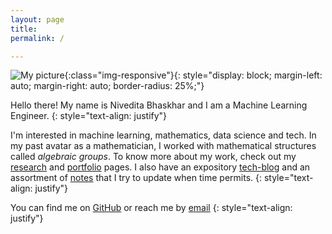```yaml
---
layout: page
title: 
permalink: /

---
```



![My picture](https://avatars3.githubusercontent.com/u/54605543?s=400){:class="img-responsive"}{: style="display: block; margin-left: auto; margin-right: auto; border-radius: 25%;"}


Hello there! My name is Nivedita Bhaskhar and I am a Machine Learning Engineer. 
{: style="text-align: justify"}



I'm interested in machine learning, mathematics, data science and tech. In my past avatar as a mathematician, I worked with mathematical structures called _algebraic groups_. To know more about my work, check out my [research](/research_math) and [portfolio](/portfolio) pages. I also have an expository [tech-blog](/blog) and an assortment of [notes](https://nivbhaskhar.notion.site/Notes-443002472b7545a297bb4b5fabb2547d) that I try to update when time permits.
{: style="text-align: justify"}



You can find me on [GitHub](https://github.com/nivbhaskhar) or reach me by [email](mailto:niv.bhaskhar@gmail.com)
{: style="text-align: justify"}









